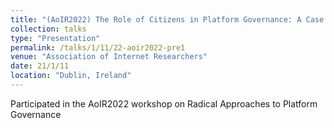 ```yaml
---
title: "(AoIR2022) The Role of Citizens in Platform Governance: A Case Study of Public Consultations on European Online Content Regulation"
collection: talks
type: "Presentation"
permalink: /talks/1/11/22-aoir2022-pre1
venue: "Association of Internet Researchers"
date: 21/1/11
location: "Dublin, Ireland"
---
```


Participated in the AoIR2022 workshop on Radical Approaches to Platform Governance
